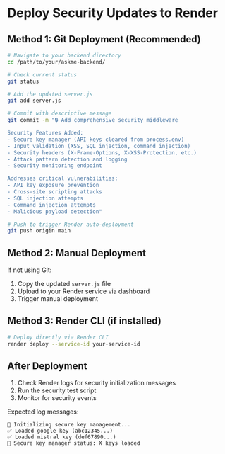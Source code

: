 # Deploy Security Updates to Render

## Method 1: Git Deployment (Recommended)

```bash
# Navigate to your backend directory
cd /path/to/your/askme-backend/

# Check current status
git status

# Add the updated server.js
git add server.js

# Commit with descriptive message
git commit -m "🔒 Add comprehensive security middleware

Security Features Added:
- Secure key manager (API keys cleared from process.env)
- Input validation (XSS, SQL injection, command injection)
- Security headers (X-Frame-Options, X-XSS-Protection, etc.)
- Attack pattern detection and logging
- Security monitoring endpoint

Addresses critical vulnerabilities:
- API key exposure prevention
- Cross-site scripting attacks
- SQL injection attempts
- Command injection attempts
- Malicious payload detection"

# Push to trigger Render auto-deployment
git push origin main
```

## Method 2: Manual Deployment

If not using Git:
1. Copy the updated `server.js` file
2. Upload to your Render service via dashboard
3. Trigger manual deployment

## Method 3: Render CLI (if installed)

```bash
# Deploy directly via Render CLI
render deploy --service-id your-service-id
```

## After Deployment

1. Check Render logs for security initialization messages
2. Run the security test script
3. Monitor for security events

Expected log messages:
```
🔐 Initializing secure key management...
✅ Loaded google key (abc12345...)
✅ Loaded mistral key (def67890...)
🔑 Secure key manager status: X keys loaded
```